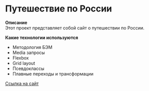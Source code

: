 # Путешествие по России

**Описание**  
Этот проект представляет собой сайт о путешествии по России.

**Какие технологии используются**  
* Методология БЭМ
* Media запросы
* Flexbox
* Grid layout
* Псевдоклассы
* Плавные переходы и трансформации

[Ссылка на сайт](https://dgash2201.github.io/russian-travel/index.html)
